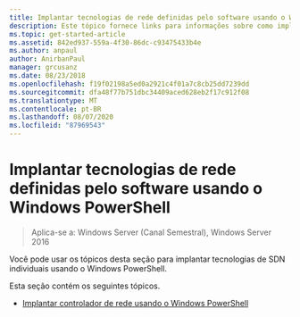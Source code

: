 ```yaml
---
title: Implantar tecnologias de rede definidas pelo software usando o Windows PowerShell
description: Este tópico fornece links para informações sobre como implantar tecnologias de SDN individuais usando o Windows PowerShell.
ms.topic: get-started-article
ms.assetid: 842ed937-559a-4f30-86dc-c93475433b4e
ms.author: anpaul
author: AnirbanPaul
manager: grcusanz
ms.date: 08/23/2018
ms.openlocfilehash: f19f02198a5ed0a2921c4f01a7c8cb25dd7239dd
ms.sourcegitcommit: dfa48f77b751dbc34409aced628eb2f17c912f08
ms.translationtype: MT
ms.contentlocale: pt-BR
ms.lasthandoff: 08/07/2020
ms.locfileid: "87969543"
---
```

# <a name="deploy-software-defined-network-technologies-using-windows-powershell"></a>Implantar tecnologias de rede definidas pelo software usando o Windows PowerShell

>Aplica-se a: Windows Server (Canal Semestral), Windows Server 2016

Você pode usar os tópicos desta seção para implantar tecnologias de SDN individuais usando o Windows PowerShell.

Esta seção contém os seguintes tópicos.

-   [Implantar controlador de rede usando o Windows PowerShell](Deploy-Network-Controller-using-Windows-PowerShell.md)





